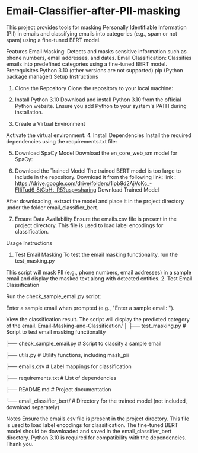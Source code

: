 # Email-Classifier-after-PII-masking

This project provides tools for masking Personally Identifiable Information (PII) in emails and classifying emails into categories (e.g., spam or not spam) using a fine-tuned BERT model.

Features
Email Masking: Detects and masks sensitive information such as phone numbers, email addresses, and dates.
Email Classification: Classifies emails into predefined categories using a fine-tuned BERT model.
Prerequisites
Python 3.10 (other versions are not supported)
pip (Python package manager)
Setup Instructions
1. Clone the Repository
Clone the repository to your local machine:

2. Install Python 3.10
Download and install Python 3.10 from the official Python website. Ensure you add Python to your system's PATH during installation.

3. Create a Virtual Environment

Activate the virtual environment:
4. Install Dependencies
Install the required dependencies using the requirements.txt file:

5. Download SpaCy Model
Download the en_core_web_sm model for SpaCy:

6. Download the Trained Model
The trained BERT model is too large to include in the repository. Download it from the following link:
link : https://drive.google.com/drive/folders/1ipb9d2AjVoKc_-FIIiTud6_8tGbHt_R5?usp=sharing
Download Trained Model

After downloading, extract the model and place it in the project directory under the folder email_classifier_bert.

7. Ensure Data Availability
Ensure the emails.csv file is present in the project directory. This file is used to load label encodings for classification.

Usage Instructions
1. Test Email Masking
To test the email masking functionality, run the test_masking.py 

This script will mask PII (e.g., phone numbers, email addresses) in a sample email and display the masked text along with detected entities.
2. Test Email Classification

Run the check_sample_email.py script:

Enter a sample email when prompted (e.g., "Enter a sample email: ").

View the classification result. The script will display the predicted category of the email.
Email-Masking-and-Classification/
│
├── test_masking.py          # Script to test email masking functionality

├── check_sample_email.py    # Script to classify a sample email

├── utils.py                 # Utility functions, including mask_pii

├── emails.csv               # Label mappings for classification

├── requirements.txt         # List of dependencies

├── README.md                # Project documentation

└── email_classifier_bert/   # Directory for the trained model (not included, download separately)

Notes
Ensure the emails.csv file is present in the project directory. This file is used to load label encodings for classification.
The fine-tuned BERT model should be downloaded and saved in the email_classifier_bert directory.
Python 3.10 is required for compatibility with the dependencies.
Thank you.
